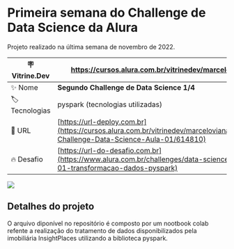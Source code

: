 # Primeira semana do Challenge de Data Science da Alura

Projeto realizado na última semana de novembro de 2022.

| :placard: Vitrine.Dev |https://cursos.alura.com.br/vitrinedev/marceloviana1991|
| -------------  | --- |
| :sparkles: Nome        | **Segundo Challenge de Data Science 1/4**
| :label: Tecnologias | pyspark (tecnologias utilizadas)
| :rocket: URL         | [https://url-deploy.com.br](https://cursos.alura.com.br/vitrinedev/marceloviana1991/project/-Challenge-Data-Science-Aula-01/614810)
| :fire: Desafio     | [https://url-do-desafio.com.br](https://www.alura.com.br/challenges/data-science-2/semana-01-transformacao-dados-pyspark)

<!-- Inserir imagem com a #vitrinedev ao final do link -->
![](https://images-ext-1.discordapp.net/external/VvLc8xexIGXQHZ1mpEPkLvvc1BMc1at31chLgq9BPsM/https/opengraph.githubassets.com/2402e271b7cf04f73aae0c5ff0c2166c849ee3ab92f54e6ca1d09281c2d9255a/marceloviana1991/-Challenge-Data-Science-Aula-01#vitrinedev)

## Detalhes do projeto

O arquivo diponível no repositório é composto por um nootbook colab refente a realização do tratamento de dados disponibilizados pela imobiliária InsightPlaces utilizando a biblioteca pyspark.

